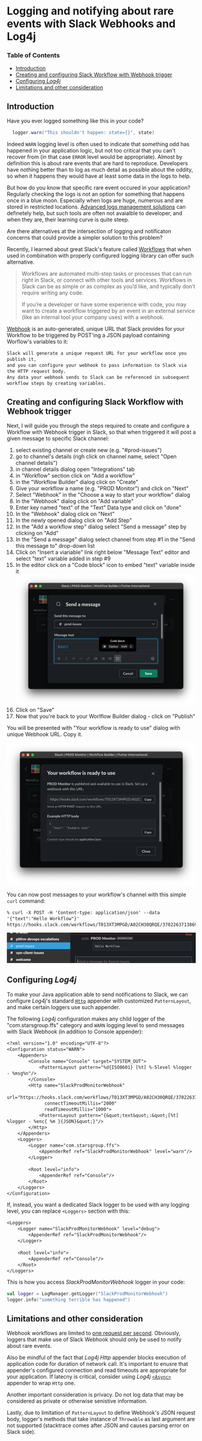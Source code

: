 # Logging and notifying about rare events with Slack Webhooks and Log4j

### Table of Contents

* [Introduction](#introduction)
* [Creating and configuring Slack Workflow with Webhook trigger](#creating-and-configuring-slack-workflow-with-webhook-trigger)
* [Configuring *Log4j*](#configuring-log4j)
* [Limitations and other consideration](#limitations-and-other-consideration)

<a name="introduction"></a>
## Introduction

Have you ever logged something like this in your code?

```java
  logger.warn("This shouldn't happen: state={}", state)
```

Indeed `WARN` logging level is often used to indicate that something odd has happened in your application logic, but
not too critical that you can't recover from (in that case `ERROR` level would be appropriate).
Almost by definition this is about rare events that are hard to reproduce.
Developers have nothing better than to log as much detail as possible about the oddity, so when it happens they would
have at least some data in the logs to help.

But how do you know that specific rare event occured in your application?
Regularly checking the logs is not an option for something that happens once in a blue moon.
Especially when logs are huge, numerous and are stored in restricted locations.
[Advanced logs management solutions](https://www.elastic.co/what-is/elk-stack) can definetely help, but
such tools are often not avaialble to developer, and when they are, their learning curve is quite steep.

Are there alternatives at the intersection of logging and notificaton concerns that could provide a simpler  solution
to this problem?

Recently, I learned about great Slack's feature called [Workflows](https://api.slack.com/workflows) that when used in
combination with properly configured logging library can offer such alternative.

> Workflows are automated multi-step tasks or processes that can run right in Slack,
> or connect with other tools and services.
> Workflows in Slack can be as simple or as complex as you’d like, and typically don’t require writing any code.
>
> If you’re a developer or have some experience with code,
> you may want to create a workflow triggered by an event in an external
> service (like an internal tool your company uses) with a webhook.

[Webhook](https://slack.com/intl/en-ca/help/articles/360041352714-Create-more-advanced-workflows-using-webhooks) is an
auto-generated, unique URL that Slack provides for your Workflow to be triggered by POST'ing a JSON payload
containing Worflow's variables to it:

```
Slack will generate a unique request URL for your workflow once you publish it,
and you can configure your webhook to pass information to Slack via the HTTP request body.
Any data your webhook sends to Slack can be referenced in subsequent workflow steps by creating variables.
```

<a name="creating-and-configuring-slack-workflow-with-webhook-trigger"></a>
## Creating and configuring Slack Workflow with Webhook trigger

Next, I will guide you through the steps required to create and configure a Workflow with Webhook trigger in Slack,
so that when triggered it will post a given message to specific Slack channel:

1. select existing channel or create new (e.g. "#prod-issues")
2. go to channel's details (righ click on channel name, select "Open channel details")
3. in channel details dialog open "Integrations" tab
4. in "Workflow" section click on "Add a workflow"
5. in the "Workflow Builder" dialog click on "Create"
6. Give your workflow a name (e.g. "PROD Monitor") and click on "Next"
7. Select "Webhook" in the "Choose a way to start your workflow" dialog
8. In the "Webhook" dialog click on "Add variable"
9. Enter key named "text" of the "Text" Data type and click on "done"
10. In the "Webhook" dialog click on "Next"
11. In the newly opened dialog click on "Add Step"
12. In the "Add a workflow step" dialog select "Send a message" step by clicking on "Add"
13. In the "Send a message" dialog select channel from step #1 in the "Send this message to" drop-down list
14. Click on "Insert a viariable" link right below "Message Text" editor and select "text" variable added in step #9
15. In the editor click on a "Code block" icon to embed "text" variable inside it ![Send a message](images/Send_a_message_step.png)
16. Click on "Save"
17. Now that you're back to your Worlflow Builder dialog - click on "Publish"

You will be presented with "Your workflow is ready to use" dialog with unique Webhook URL. Copy it.

![Your workflow is ready to use](images/your_workflow_is_ready_to_use.png)

You can now post messages to your workflow's channel with this simple `curl` command:

```
% curl -X POST -H 'Content-type: application/json' --data '{"text":"Hello Workflow"}' https://hooks.slack.com/workflows/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
```

![Hello Workflow](images/Hello_Workflow.png)

<a name="configuring-log4j"></a>
## Configuring *Log4j*

To make your Java application able to send notifications to Slack, we can configure *Log4j*'s standard [`Http`](https://logging.apache.org/log4j/2.x/manual/appenders.html#HttpAppender) appender with customized `PatternLayout`, and make certain loggers use such appender.

The following *Log4j* configuration makes any child logger of the "com.starsgroup.ffs" category and `WARN` logging level
to send messages with Slack Webhook (in addition to Console appender):
```
<?xml version="1.0" encoding="UTF-8"?>
<Configuration status="WARN">
    <Appenders>
        <Console name="Console" target="SYSTEM_OUT">
            <PatternLayout pattern="%d{ISO8601} [%t] %-5level %logger - %msg%n"/>
        </Console>
        <Http name="SlackProdMonitorWebhook"
              url="https://hooks.slack.com/workflows/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"
              connectTimeoutMillis="2000"
              readTimeoutMillis="1000">
            <PatternLayout pattern="{&quot;text&quot;:&quot;[%t] %logger - %enc{ %m }{JSON}&quot;}"/>
        </Http>
    </Appenders>
    <Loggers>
        <Logger name="com.starsgroup.ffs">
            <AppenderRef ref="SlackProdMonitorWebhook" level="warn"/>
        </Logger>

        <Root level="info">
            <AppenderRef ref="Console"/>
        </Root>
    </Loggers>
</Configuration>
```

If, instead, you want a dedicated Slack logger to be used with any logging level, you can replace `<Loggers>` section
with this: 

```
<Loggers>
    <Logger name="SlackProdMonitorWebhook" level="debug">
        <AppenderRef ref="SlackProdMonitorWebhook"/>
    </Logger>

    <Root level="info">
        <AppenderRef ref="Console"/>
    </Root>
</Loggers>
```

This is how you access *SlackProdMonitorWebhook* logger in your code: 

```kotlin
val logger = LogManager.getLogger("SlackProdMonitorWebhook")
logger.info("something terrible has happened")
```

<a name="limitations-and-other-consideration"></a>
## Limitations and other consideration

Webhook workflows are limited to [one request per second](https://api.slack.com/docs/rate-limits#overview).
Obviously, loggers that make use of Slack Webhook should only be used to notify about rare events.

Also be mindful of the fact that *Log4j* *Http* appender blocks execution of application code for duration of
network call. It's important to enusre that appender's configured connection and read timeouts are appropriate for your
application. If latecny is critical, consider using *Log4j* [`<Async>`](https://logging.apache.org/log4j/2.x/manual/appenders.html#AsyncAppender) appender to wrap `Http` one.

Another important consideration is privacy. Do not log data that may be considered as private or otherwise senistive
information.

Lastly, due to limitation of `PatternLayout` to define Webhook's JSON request body, logger's methods that take
instance of `Throwable` as last argument are not supported (stacktrace comes after JSON and causes parsing error on
Slack side).
